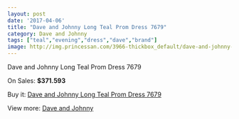 ```yaml
---
layout: post
date: '2017-04-06'
title: "Dave and Johnny Long Teal Prom Dress 7679"
category: Dave and Johnny
tags: ["teal","evening","dress","dave","brand"]
image: http://img.princessan.com/3966-thickbox_default/dave-and-johnny-long-teal-prom-dress-7679.jpg
---
```

Dave and Johnny Long Teal Prom Dress 7679

On Sales: **$371.593**
<a href="https://www.princessan.com/en/dave-and-johnny/1827-dave-and-johnny-long-teal-prom-dress-7679.html"><amp-img layout="responsive" width="600" height="600" src="//img.princessan.com/3966-thickbox_default/dave-and-johnny-long-teal-prom-dress-7679.jpg" alt="Dave and Johnny Long Teal Prom Dress 7679 0" /></a>
<a href="https://www.princessan.com/en/dave-and-johnny/1827-dave-and-johnny-long-teal-prom-dress-7679.html"><amp-img layout="responsive" width="600" height="600" src="//img.princessan.com/3967-thickbox_default/dave-and-johnny-long-teal-prom-dress-7679.jpg" alt="Dave and Johnny Long Teal Prom Dress 7679 1" /></a>

Buy it: [Dave and Johnny Long Teal Prom Dress 7679](https://www.princessan.com/en/dave-and-johnny/1827-dave-and-johnny-long-teal-prom-dress-7679.html "Dave and Johnny Long Teal Prom Dress 7679")

View more: [Dave and Johnny](https://www.princessan.com/en/16-dave-and-johnny "Dave and Johnny")